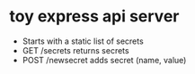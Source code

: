 # toy express api server

 - Starts with a static list of secrets
 - GET /secrets returns secrets
 - POST /newsecret adds secret (name, value)




